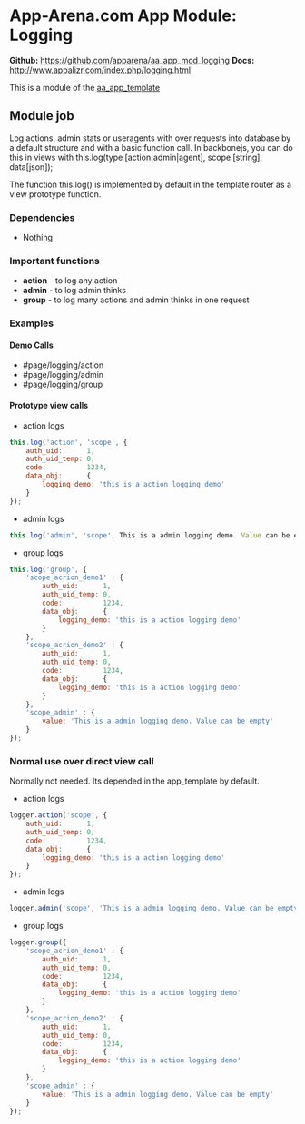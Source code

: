 # App-Arena.com App Module: Logging
**Github:** https://github.com/apparena/aa_app_mod_logging
**Docs:**   http://www.appalizr.com/index.php/logging.html

This is a module of the [aa_app_template](https://github.com/apparena/aa_app_template)

## Module job
Log actions, admin stats or useragents with over requests into database by a default structure and with a basic function call.
In backbonejs, you can do this in views with this.log(type [action|admin|agent], scope [string], data[json]);

The function this.log() is implemented by default in the template router as a view prototype function.

### Dependencies
* Nothing

### Important functions
* **action** - to log any action
* **admin** - to log admin thinks
* **group** - to log many actions and admin thinks in one request

### Examples
#### Demo Calls
* \#page/logging/action
* \#page/logging/admin
* \#page/logging/group

#### Prototype view calls
* action logs
```javascript
this.log('action', 'scope', {
    auth_uid:      1,
    auth_uid_temp: 0,
    code:          1234,
    data_obj:      {
        logging_demo: 'this is a action logging demo'
    }
});
```

* admin logs
```javascript
this.log('admin', 'scope', This is a admin logging demo. Value can be empty);
```

* group logs
```javascript
this.log('group', {
    'scope_acrion_demo1' : {
        auth_uid:      1,
        auth_uid_temp: 0,
        code:          1234,
        data_obj:      {
            logging_demo: 'this is a action logging demo'
        }
    },
    'scope_acrion_demo2' : {
        auth_uid:      1,
        auth_uid_temp: 0,
        code:          1234,
        data_obj:      {
            logging_demo: 'this is a action logging demo'
        }
    },
    'scope_admin' : {
        value: 'This is a admin logging demo. Value can be empty'
    }
});
```

### Normal use over direct view call
Normally not needed. Its depended in the app_template by default.

* action logs
```javascript
logger.action('scope', {
    auth_uid:      1,
    auth_uid_temp: 0,
    code:          1234,
    data_obj:      {
        logging_demo: 'this is a action logging demo'
    }
});
```

* admin logs
```javascript
logger.admin('scope', 'This is a admin logging demo. Value can be empty');
```

* group logs
```javascript
logger.group({
    'scope_acrion_demo1' : {
        auth_uid:      1,
        auth_uid_temp: 0,
        code:          1234,
        data_obj:      {
            logging_demo: 'this is a action logging demo'
        }
    },
    'scope_acrion_demo2' : {
        auth_uid:      1,
        auth_uid_temp: 0,
        code:          1234,
        data_obj:      {
            logging_demo: 'this is a action logging demo'
        }
    },
    'scope_admin' : {
        value: 'This is a admin logging demo. Value can be empty'
    }
});
```